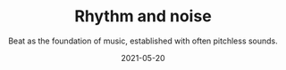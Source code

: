 ---
title: Rhythm and noise
subtitle: Beat as the foundation of music, established with often pitchless sounds.
tags: practice
list: rhythm
date: 2021-05-20
---